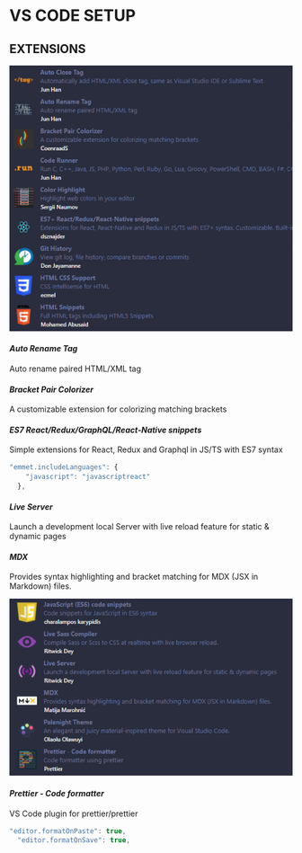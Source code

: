 # VS CODE SETUP

## EXTENSIONS

![alt text](./01-Ext.png)

#### _Auto Rename Tag_

Auto rename paired HTML/XML tag

#### _Bracket Pair Colorizer_

A customizable extension for colorizing matching brackets

#### _ES7 React/Redux/GraphQL/React-Native snippets_

Simple extensions for React, Redux and Graphql in JS/TS with ES7 syntax

```javascript
"emmet.includeLanguages": {
    "javascript": "javascriptreact"
  },
```

#### _Live Server_

Launch a development local Server with live reload feature for static & dynamic pages

#### _MDX_

Provides syntax highlighting and bracket matching for MDX (JSX in Markdown) files.

![alt text](./02-Ext.png)

#### _Prettier - Code formatter_

VS Code plugin for prettier/prettier

```javascript
"editor.formatOnPaste": true,
  "editor.formatOnSave": true,
```
